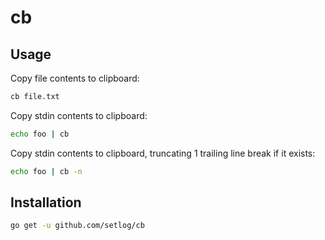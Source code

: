 # cb
## Usage
Copy file contents to clipboard:
```sh
cb file.txt
```

Copy stdin contents to clipboard:
```sh
echo foo | cb
```

Copy stdin contents to clipboard, truncating 1 trailing line break if it exists:
```sh
echo foo | cb -n
```

## Installation
```sh
go get -u github.com/setlog/cb
```
